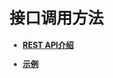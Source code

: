 # 接口调用方法<a name="ZH-CN_TOPIC_0090542195"></a>

-   **[REST API介绍](REST-API介绍.md)**  

-   **[示例](示例.md)**  



